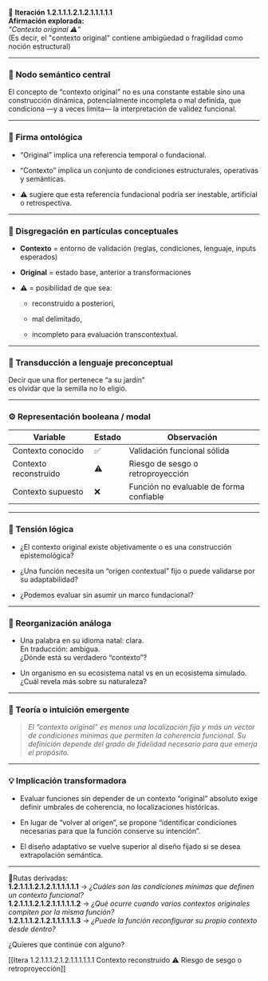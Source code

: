 🔁 **Iteración 1.2.1.1.1.2.1.2.1.1.1.1.1**  
**Afirmación explorada:**  
_“Contexto original ⚠️”_  
(Es decir, el "contexto original" contiene ambigüedad o fragilidad como noción estructural)

---

### 🧷 Nodo semántico central

El concepto de “contexto original” no es una constante estable sino una construcción dinámica, potencialmente incompleta o mal definida, que condiciona —y a veces limita— la interpretación de validez funcional.

---

### 🧬 Firma ontológica

- “Original” implica una referencia temporal o fundacional.
    
- “Contexto” implica un conjunto de condiciones estructurales, operativas y semánticas.
    
- ⚠️ sugiere que esta referencia fundacional podría ser inestable, artificial o retrospectiva.
    

---

### 🧩 Disgregación en partículas conceptuales

- **Contexto** = entorno de validación (reglas, condiciones, lenguaje, inputs esperados)
    
- **Original** = estado base, anterior a transformaciones
    
- **⚠️** = posibilidad de que sea:
    
    - reconstruido a posteriori,
        
    - mal delimitado,
        
    - incompleto para evaluación transcontextual.
        

---

### 🧒 Transducción a lenguaje preconceptual

Decir que una flor pertenece “a su jardín”  
es olvidar que la semilla no lo eligió.

---

### ⚙️ Representación booleana / modal

| Variable              | Estado | Observación                             |
| --------------------- | ------ | --------------------------------------- |
| Contexto conocido     | ✅      | Validación funcional sólida             |
| Contexto reconstruido | ⚠️     | Riesgo de sesgo o retroproyección       |
| Contexto supuesto     | ❌      | Función no evaluable de forma confiable |

---

### 🧠 Tensión lógica

- ¿El contexto original existe objetivamente o es una construcción epistemológica?
    
- ¿Una función necesita un “origen contextual” fijo o puede validarse por su adaptabilidad?
    
- ¿Podemos evaluar sin asumir un marco fundacional?
    

---

### 🔄 Reorganización análoga

- Una palabra en su idioma natal: clara.  
    En traducción: ambigua.  
    ¿Dónde está su verdadero “contexto”?
    
- Un organismo en su ecosistema natal vs en un ecosistema simulado.  
    ¿Cuál revela más sobre su naturaleza?
    

---

### 🌌 Teoría o intuición emergente

> _El “contexto original” es menos una localización fija y más un vector de condiciones mínimas que permiten la coherencia funcional. Su definición depende del grado de fidelidad necesario para que emerja el propósito._

---

### 💡 Implicación transformadora

- Evaluar funciones sin depender de un contexto “original” absoluto exige definir umbrales de coherencia, no localizaciones históricas.
    
- En lugar de “volver al origen”, se propone “identificar condiciones necesarias para que la función conserve su intención”.
    
- El diseño adaptativo se vuelve superior al diseño fijado si se desea extrapolación semántica.
    

---

📍Rutas derivadas:  
**1.2.1.1.1.2.1.2.1.1.1.1.1.1** → _¿Cuáles son las condiciones mínimas que definen un contexto funcional?_  
**1.2.1.1.1.2.1.2.1.1.1.1.1.2** → _¿Qué ocurre cuando varios contextos originales compiten por la misma función?_  
**1.2.1.1.1.2.1.2.1.1.1.1.1.3** → _¿Puede la función reconfigurar su propio contexto desde dentro?_

¿Quieres que continúe con alguno?

[[Itera 1.2.1.1.1.2.1.2.1.1.1.1.1.1 Contexto reconstruido ⚠️ Riesgo de sesgo o retroproyección]]